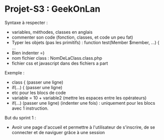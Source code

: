 # Projet-S3 : GeekOnLan

Syntaxe à respecter :
- variables, méthodes, classes en anglais
- commenter son code (fonction, classes, et code un peu fat)
- Typer les objets (pas les primitifs) : function test(Member $member, ...) { ...
- Bien indenter =)
- nom fichier class : NomDeLaClass.class.php
- fichier css et javascript dans des fichiers a part

Exemple :
- class {   (passer une ligne)
- if(...) { (passer une ligne)
- etc pour les blocs de code
- variable = 10 + variable2 (mettre les espaces entre les opérateurs)
- if(...) (passer une ligne) (indenter une fois) : uniquement pour les blocs avec 1 instruction.

But du sprint 1 :
- Avoir une page d'accueil et permettre à l'utilisateur de s'inscrire, de se connecter et de naviguer grâce à une session
